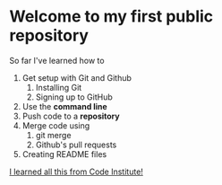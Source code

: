 # Welcome to my first public repository

So far I've learned how to
1. Get setup with Git and Github
	1. Installing Git
	1. Signing up to GitHub
1. Use the **command line**
1. Push code to a **repository**
1. Merge code using
	1. git merge
	1. Github's pull requests
1. Creating README files

[I learned all this from Code Institute!](http;//codeinstitute.net)
